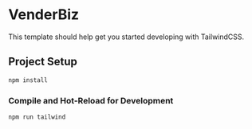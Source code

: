 # VenderBiz

This template should help get you started developing with TailwindCSS.

## Project Setup

```sh
npm install
```

### Compile and Hot-Reload for Development

```sh
npm run tailwind
```